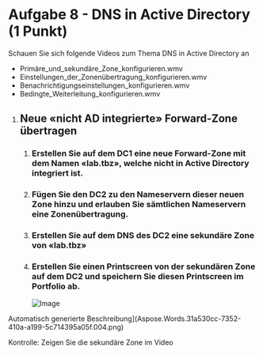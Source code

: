 ﻿# Aufgabe 8 - DNS in Active Directory (1 Punkt)
Schauen Sie sich folgende Videos zum Thema DNS in Active Directory an

- Primäre\_und\_sekundäre\_Zone\_konfigurieren.wmv
- Einstellungen\_der\_Zonenübertragung\_konfigurieren.wmv
- Benachrichtigungseinstellungen\_konfigurieren.wmv
- Bedingte\_Weiterleitung\_konfigurieren.wmv

1. ## **Neue «nicht AD integrierte» Forward-Zone übertragen** 
   1. ### Erstellen Sie auf dem DC1 eine neue Forward-Zone mit dem Namen «lab.tbz», welche nicht in Active Directory integriert ist.
   1. ### Fügen Sie den DC2 zu den Nameservern dieser neuen Zone hinzu und erlauben Sie sämtlichen Nameservern eine Zonenübertragung.
   1. ### Erstellen Sie auf dem DNS des DC2 eine sekundäre Zone von «lab.tbz»
   1. ### Erstellen Sie einen Printscreen von der sekundären Zone auf dem DC2 und speichern Sie diesen Printscreen im Portfolio ab.
      ![Image]()


Automatisch generierte Beschreibung](Aspose.Words.31a530cc-7352-410a-a199-5c714395a05f.004.png)

Kontrolle: Zeigen Sie die sekundäre Zone im Video

